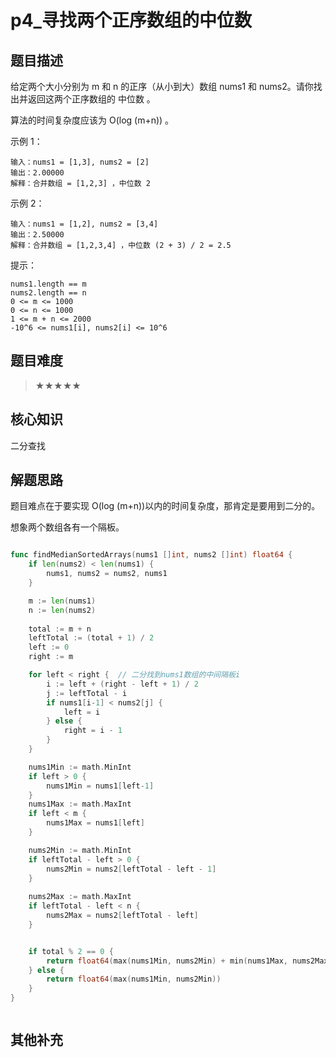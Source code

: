 # p4_寻找两个正序数组的中位数
## 题目描述

给定两个大小分别为 m 和 n 的正序（从小到大）数组 nums1 和 nums2。请你找出并返回这两个正序数组的 中位数 。

算法的时间复杂度应该为 O(log (m+n)) 。


示例 1：
```
输入：nums1 = [1,3], nums2 = [2]
输出：2.00000
解释：合并数组 = [1,2,3] ，中位数 2
```
示例 2：
```
输入：nums1 = [1,2], nums2 = [3,4]
输出：2.50000
解释：合并数组 = [1,2,3,4] ，中位数 (2 + 3) / 2 = 2.5
 ```

提示：
```
nums1.length == m
nums2.length == n
0 <= m <= 1000
0 <= n <= 1000
1 <= m + n <= 2000
-10^6 <= nums1[i], nums2[i] <= 10^6
```
## 题目难度
> ★★★★★
## 核心知识
二分查找

## 解题思路

题目难点在于要实现 O(log (m+n))以内的时间复杂度，那肯定是要用到二分的。

想象两个数组各有一个隔板。

```go

func findMedianSortedArrays(nums1 []int, nums2 []int) float64 {
    if len(nums2) < len(nums1) {
        nums1, nums2 = nums2, nums1
    }

    m := len(nums1)
    n := len(nums2)
    
    total := m + n
    leftTotal := (total + 1) / 2
    left := 0
    right := m

    for left < right {  // 二分找到nums1数组的中间隔板i
        i := left + (right - left + 1) / 2
        j := leftTotal - i 
        if nums1[i-1] < nums2[j] {
            left = i
        } else {
            right = i - 1
        }
    }

    nums1Min := math.MinInt
    if left > 0 {
        nums1Min = nums1[left-1]
    }
    nums1Max := math.MaxInt
    if left < m {
        nums1Max = nums1[left]
    }

    nums2Min := math.MinInt
    if leftTotal - left > 0 {
        nums2Min = nums2[leftTotal - left - 1]
    }
    
    nums2Max := math.MaxInt
    if leftTotal - left < n {
        nums2Max = nums2[leftTotal - left]
    }


    if total % 2 == 0 {
        return float64(max(nums1Min, nums2Min) + min(nums1Max, nums2Max)) / 2.0
    } else {
        return float64(max(nums1Min, nums2Min))
    }
}



```

## 其他补充
